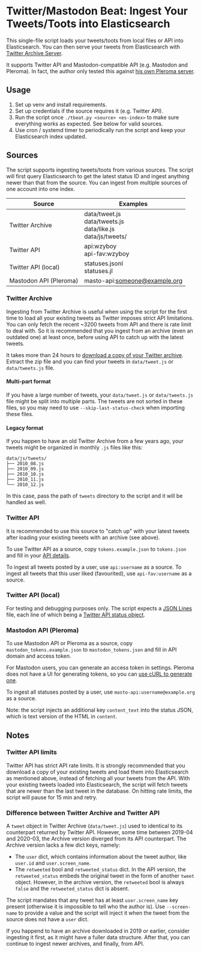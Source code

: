 # Twitter/Mastodon Beat: Ingest Your Tweets/Toots into Elasticsearch

This single-file script loads your tweets/toots from local files or API into Elasticsearch. You can then serve your tweets from Elasticsearch with [Twitter Archive Server](https://github.com/wzyboy/ash2).

It supports Twitter API and Mastodon-compatible API (e.g. Mastodon and Pleroma). In fact, the author only tested this against [his own Pleroma server](https://dabr.ca/about).

## Usage

1. Set up venv and install requirements.
2. Set up credentials if the source requires it (e.g. Twitter API).
3. Run the script once `./tbeat.py <source> <es-index>` to make sure everything works as expected. See below for valid sources.
4. Use cron / systemd timer to periodically run the script and keep your Elasticsearch index updated.

## Sources

The script supports ingesting tweets/toots from various sources. The script will first query Elasticsearch to get the latest status ID and ingest anything newer than that from the source. You can ingest from multiple sources of one account into one index.

| Source                 | Examples                                                           |
|------------------------|--------------------------------------------------------------------|
| Twitter Archive        | data/tweet.js<br>data/tweets.js<br>data/like.js<br>data/js/tweets/ |
| Twitter API            | api:wzyboy<br>api-fav:wzyboy                                       |
| Twitter API (local)    | statuses.jsonl<br>statuses.jl                                      |
| Mastodon API (Pleroma) | masto-api:someone@example.org                                      |

### Twitter Archive

Ingesting from Twitter Archive is useful when using the script for the first time to load all your existing tweets as Twitter imposes strict API limitations. You can only fetch the recent ~3200 tweets from API and there is rate limit to deal with. So it is recommended that you ingest from an archive (even an outdated one) at least once, before using API to catch up with the latest tweets.

It takes more than 24 hours to [download a copy of your Twitter archive](https://help.twitter.com/en/managing-your-account/how-to-download-your-twitter-archive). Extract the zip file and you can find your tweets in `data/tweet.js` or `data/tweets.js` file.

#### Multi-part format

If you have a large number of tweets, your `data/tweet.js` or `data/tweets.js` file might be split into multiple parts. The tweets are not sorted in these files, so you may need to use `--skip-last-status-check` when importing these files.

#### Legacy format

If you happen to have an old Twitter Archive from a few years ago, your tweets might be organized in monthly `.js` files like this:

```
data/js/tweets/
├── 2010_08.js
├── 2010_09.js
├── 2010_10.js
├── 2010_11.js
└── 2010_12.js
```

In this case, pass the path of `tweets` directory to the script and it will be handled as well.

### Twitter API

It is recommended to use this source to "catch up" with your latest tweets after loading your existing tweets with an archive (see above).

To use Twitter API as a source, copy `tokens.example.json` to `tokens.json` and fill in your [API details](https://developer.twitter.com/en/apps).

To ingest all tweets posted by a user, use `api:username` as a source. To ingest all tweets that this user liked (favourited), use `api-fav:username` as a source.

### Twitter API (local)

For testing and debugging purposes only. The script expects a [JSON Lines](http://jsonlines.org/) file, each line of which being a [Twitter API status object](https://developer.twitter.com/en/docs/twitter-api/v1/tweets/post-and-engage/api-reference/get-statuses-show-id).

### Mastodon API (Pleroma)

To use Mastodon API or Pleroma as a source, copy `mastodon_tokens.example.json` to `mastodon_tokens.json` and fill in API domain and access token.

For Mastodon users, you can generate an access token in settings. Pleroma does not have a UI for generating tokens, so you can [use cURL to generate one](https://tinysubversions.com/notes/mastodon-bot/).

To ingest all statuses posted by a user, use `masto-api:username@example.org` as a source.

Note: the script injects an additional key `content_text` into the status JSON, which is text version of the HTML in `content`.

## Notes

### Twitter API limits

Twitter API has strict API rate limits. It is strongly recommended that you download a copy of your existing tweets and load them into Elasticsearch as mentioned above, instead of fetching all your tweets from the API. With your existing tweets loaded into Elasticsearch, the script will fetch tweets that are newer than the last tweet in the database. On hitting rate limits, the script will pause for 15 min and retry.

### Difference between Twitter Archive and Twitter API

A `tweet` object in Twitter Archive (`data/tweet.js`) used to identical to its counterpart returned by Twitter API. However, some time between 2019-04 and 2020-03, the Archive version diverged from its API counterpart. The Archive version lacks a few dict keys, namely:

- The `user` dict, which contains information about the tweet author, like `user.id` and `user.screen_name`.
- The `retweeted` bool and `retweeted_status` dict. In the API version, the `retweeted_status` embeds the original tweet in the form of another `tweet` object. However, in the archive version, the `retweeted` bool is always `false` and the `retweeted_status` dict is absent.

The script mandates that any tweet has at least `user.screen_name` key present (otherwise it is impossible to tell who the author is). Use `--screen-name` to provide a value and the script will inject it when the tweet from the source does not have a `user` dict.

If you happend to have an archive downloaded in 2019 or earlier, consider ingesting it first, as it might have a fuller data structure. After that, you can continue to ingest newer archives, and finally, from API.
